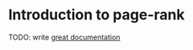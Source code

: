 # Introduction to page-rank

TODO: write [great documentation](http://jacobian.org/writing/what-to-write/)
